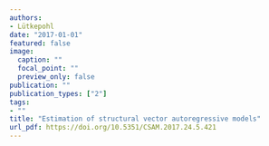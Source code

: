 ```yaml
---
authors:
- Lütkepohl
date: "2017-01-01"
featured: false
image:
  caption: ""
  focal_point: ""
  preview_only: false
publication: ""
publication_types: ["2"]
tags:
- ""
title: "Estimation of structural vector autoregressive models"
url_pdf: https://doi.org/10.5351/CSAM.2017.24.5.421
---
```

